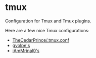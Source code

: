 # tmux

Configuration for Tmux and Tmux plugins.

Here are a few nice Tmux configurations:

- [TheCedarPrince/.tmux.conf](https://gist.github.com/TheCedarPrince/07f6f8f79b1451ec436ff8dee236ccdd)
- [gvolpe's](https://github.com/gvolpe/nix-config/tree/master/home/programs/tmux)
- [iAmMrinal0's](https://github.com/iAmMrinal0/nix-config/blob/master/config/tmux.nix)
